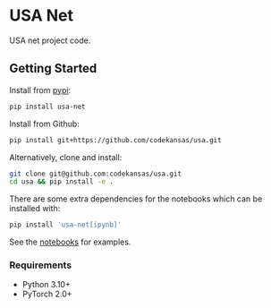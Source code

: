 # USA Net

USA net project code.

## Getting Started

Install from [pypi](https://pypi.org/project/usa-net/):

```bash
pip install usa-net
```

Install from Github:

```bash
pip install git+https://github.com/codekansas/usa.git
```

Alternatively, clone and install:

```bash
git clone git@github.com:codekansas/usa.git
cd usa && pip install -e .
```

There are some extra dependencies for the notebooks which can be installed with:

```bash
pip install 'usa-net[ipynb]'
```

See the [notebooks](/notebooks) for examples.

### Requirements

- Python 3.10+
- PyTorch 2.0+
